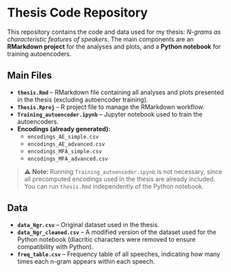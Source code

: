 # Thesis Code Repository

This repository contains the code and data used for my thesis: *N-grams as characteristic features of speakers*. The main components are an **RMarkdown project** for the analyses and plots, and a **Python notebook** for training autoencoders.  

## Main Files
- **`thesis.Rmd`** – RMarkdown file containing all analyses and plots presented in the thesis (excluding autoencoder training).  
- **`Thesis.Rproj`** – R project file to manage the RMarkdown workflow.  
- **`Training_autoencoder.ipynb`** – Jupyter notebook used to train the autoencoders.  
- **Encodings (already generated):**  
  - `encodings_AE_simple.csv`  
  - `encodings_AE_advanced.csv`  
  - `encodings_MFA_simple.csv`  
  - `encodings_MFA_advanced.csv`  

> ⚠️ **Note:** Running `Training_autoencoder.ipynb` is not necessary, since all precomputed encodings used in the thesis are already included.  
> You can run `thesis.Rmd` independently of the Python notebook.  

## Data
- **`data_Ngr.csv`** – Original dataset used in the thesis.  
- **`data_Ngr_cleaned.csv`** – A modified version of the dataset used for the Python notebook (diacritic characters were removed to ensure compatibility with Python).  
- **`freq_table.csv`** – Frequency table of all speeches, indicating how many times each n-gram appears within each speech.  
